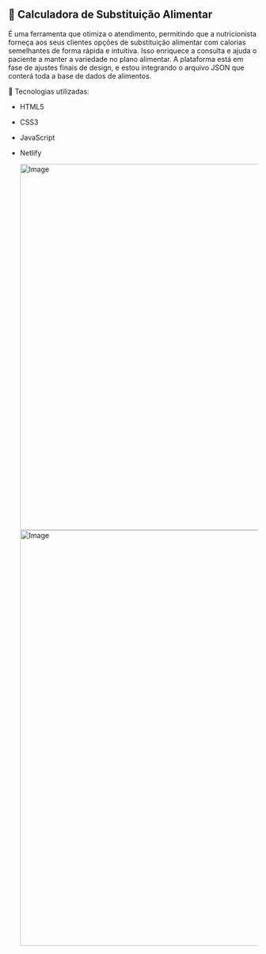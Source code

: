 ## 📝 Calculadora de Substituição Alimentar

É uma ferramenta que otimiza o atendimento, permitindo que a nutricionista forneça aos seus clientes opções de substituição alimentar com calorias semelhantes de forma rápida e intuitiva. Isso enriquece a consulta e ajuda o paciente a manter a variedade no plano alimentar.
A plataforma está em fase de ajustes finais de design, e estou integrando o arquivo JSON que conterá toda a base de dados de alimentos.

🚀 Tecnologias utilizadas:
- HTML5
- CSS3
- JavaScript
- Netlify

  <img width="1403" height="738" alt="Image" src="https://github.com/user-attachments/assets/066d9734-2c73-46bd-b5a7-b901bc686554" />
  <img width="1165" height="838" alt="Image" src="https://github.com/user-attachments/assets/bcea92cc-8752-4005-b2cc-c07088f2ca52" />
